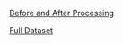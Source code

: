 [Before and After Processing](https://drive.google.com/drive/folders/1djid4ubrqXp6avPpIWa_LLX91oI_ml6t?usp=sharing)

[Full Dataset](https://universe.roboflow.com/visually-impaired-obstacle-detection-uxdze/obstacle-detection-yeuzf)
